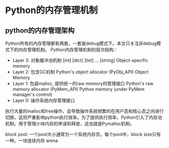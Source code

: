 
# Python的内存管理机制

## python的内存管理架构
Python所有的内存管理都有两套，一套是debug模式下。本文只关注非debug模式下的内存管理机制。
Python内存管理机制的层次结构：
- Layer 3: 对象缓冲池机制
\[int\] \[dict\] \[list\] ... \[string\] Object-specific memory
- Layer 2: 包含GC机制
Python's object allocator (PyObj_API)
Object Memory
- Layer 1: 包装malloc, 提供统一的raw memory的管理接口
Python's raw memory allocator (PyMem_API)
Python memory (under PyMem manager's control)
- Layer 0: 操作系统内存管理接口

执行大量的malloc和free操作，会导致操作系统频繁的在用户态和核心态之间进行切换，这将严重影响python执行效率。为了提供执行效率，Python引入了内存池机制，用于管理小块内存的申请和释放，这也就是Pymalloc机制。

block
pool: 一个pool大小通常为一个系统内存页。每个pool中，block size只有一种。一块连续内存
arena
<!--stackedit_data:
eyJoaXN0b3J5IjpbLTE4MzA0NTg0ODUsODEyNjQ5NDEsLTExOD
gxNzMwMDEsODIyNTMzOTE0LC0yMDU1NzU5NDY5LDExNzI2ODMy
NDFdfQ==
-->